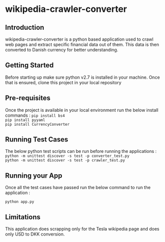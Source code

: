 # wikipedia-crawler-converter #

## Introduction

wikipedia-crawler-converter is a python based application used to crawl web pages and extract specific financial data out of them. This data is then converted to Danish currency for better understanding.


## Getting Started

Before starting up make sure python v2.7 is installed in your machine. Once that is ensured, clone this project in your local repository

## Pre-requisites

Once the project is available in your local environment run the below install commands :
`pip install bs4` <br />
`pip install pyyaml` <br />
`pip install CurrencyConverter`

## Running Test Cases

The below python test scripts can be run before running the applications : 
`python -m unittest discover -s test -p converter_test.py` <br />
`python -m unittest discover -s test -p crawler_test.py`<br />

## Running your App

Once all the test cases have passed run the below command to run the application :

`python app.py`

## Limitations
This application does scrapping only for the Tesla wikipedia page and does only USD to DKK conversion.
